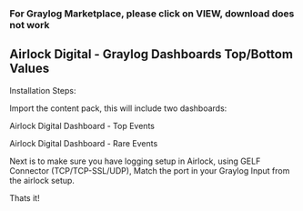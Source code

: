 
### For Graylog Marketplace, please click on VIEW, download does not work

## Airlock Digital - Graylog Dashboards Top/Bottom Values

Installation Steps:

Import the content pack, this will include two dashboards:

Airlock Digital Dashboard - Top Events

Airlock Digital Dashboard - Rare Events

Next is to make sure you have logging setup in Airlock, using GELF Connector (TCP/TCP-SSL/UDP), Match the port in your Graylog Input from the airlock setup.

Thats it!
